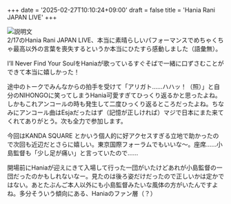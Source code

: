 +++
date = '2025-02-27T10:10:24+09:00'
draft = false
title = 'Hania Rani JAPAN LIVE'
+++

![説明文](/images/IMG_7425.JPG)  
2/17のHania Rani JAPAN LIVE、本当に素晴らしいパフォーマンスでめちゃくちゃ最高以外の言葉を喪失するというか本当にひたすら感動しました（語彙無）。  

I’ll Never Find Your SoulをHaniaが歌っているすぐそばで一緒に口ずさむことができて本当に嬉しかった！   

途中のトークでみんなからの拍手を受けて「アリガト……ハハッ！（照）」と自分のNIHONGOに笑ってしまうHania可愛すぎてひっくり返るかと思ったよね。しかもこれアンコールの時も発生して二度ひっくり返るところだったよね。ちなみにアンコール曲はEsjaだったはず（記憶が正しければ）マジで日本にまた来てくれてありがとう。次も全力で参加します。  

今回はKANDA SQUARE とかいう個人的に好アクセスすぎる立地で助かったので次回も近辺だとさらに嬉しい。東京国際フォーラムでもいいな〜。座席……小島監督も「少し足が痛い」と言っていたので……

開場前にHaniaが迎えにきて入場して行った一団がいたけどあれが小島監督の一団だったのかもしれないなー。見たのは後ろ姿だけだったので正しいかは定かではない。あとたぶんご本人以外にも小島監督みたいな風体の方がいたんですよね。多分そういう傾向にある、Haniaのファン層（？）

